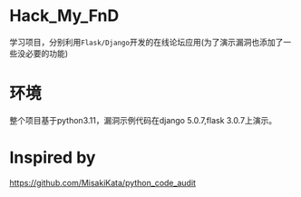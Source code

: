 # Hack_My_FnD
学习项目，分别利用`Flask/Django`开发的在线论坛应用(为了演示漏洞也添加了一些没必要的功能)
# 环境
整个项目基于python3.11，漏洞示例代码在django 5.0.7,flask 3.0.7上演示。
# Inspired by
  https://github.com/MisakiKata/python_code_audit
